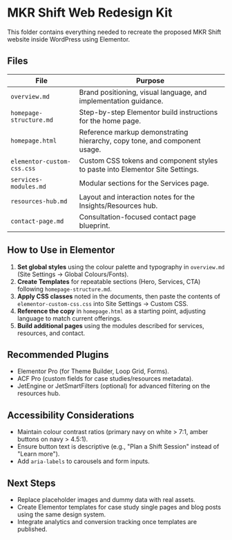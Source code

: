 # MKR Shift Web Redesign Kit

This folder contains everything needed to recreate the proposed MKR Shift website inside WordPress using Elementor.

## Files
| File | Purpose |
| --- | --- |
| `overview.md` | Brand positioning, visual language, and implementation guidance. |
| `homepage-structure.md` | Step-by-step Elementor build instructions for the home page. |
| `homepage.html` | Reference markup demonstrating hierarchy, copy tone, and component usage. |
| `elementor-custom-css.css` | Custom CSS tokens and component styles to paste into Elementor Site Settings. |
| `services-modules.md` | Modular sections for the Services page. |
| `resources-hub.md` | Layout and interaction notes for the Insights/Resources hub. |
| `contact-page.md` | Consultation-focused contact page blueprint. |

## How to Use in Elementor
1. **Set global styles** using the colour palette and typography in `overview.md` (Site Settings → Global Colours/Fonts).
2. **Create Templates** for repeatable sections (Hero, Services, CTA) following `homepage-structure.md`.
3. **Apply CSS classes** noted in the documents, then paste the contents of `elementor-custom-css.css` into Site Settings → Custom CSS.
4. **Reference the copy** in `homepage.html` as a starting point, adjusting language to match current offerings.
5. **Build additional pages** using the modules described for services, resources, and contact.

## Recommended Plugins
* Elementor Pro (for Theme Builder, Loop Grid, Forms).
* ACF Pro (custom fields for case studies/resources metadata).
* JetEngine or JetSmartFilters (optional) for advanced filtering on the resources hub.

## Accessibility Considerations
* Maintain colour contrast ratios (primary navy on white > 7:1, amber buttons on navy > 4.5:1).
* Ensure button text is descriptive (e.g., "Plan a Shift Session" instead of "Learn more").
* Add `aria-labels` to carousels and form inputs.

## Next Steps
* Replace placeholder images and dummy data with real assets.
* Create Elementor templates for case study single pages and blog posts using the same design system.
* Integrate analytics and conversion tracking once templates are published.

